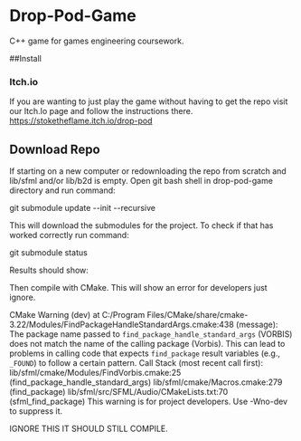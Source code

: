 # Drop-Pod-Game
C++ game for games engineering coursework.

##Install

### Itch.io
If you are wanting to just play the game without having to get the repo visit our Itch.Io page and follow the instructions there. https://stoketheflame.itch.io/drop-pod

## Download Repo
If starting on a new computer or redownloading the repo from scratch and lib/sfml and/or lib/b2d is empty. Open git bash shell in drop-pod-game directory and run command:

git submodule update --init --recursive

This will download the submodules for the project.
To check if that has worked correctly run command:

git submodule status

Results should show:


Then compile with CMake. This will show an error for developers just ignore.

CMake Warning (dev) at C:/Program Files/CMake/share/cmake-3.22/Modules/FindPackageHandleStandardArgs.cmake:438 (message):
  The package name passed to `find_package_handle_standard_args` (VORBIS)
  does not match the name of the calling package (Vorbis).  This can lead to
  problems in calling code that expects `find_package` result variables
  (e.g., `_FOUND`) to follow a certain pattern.
Call Stack (most recent call first):
  lib/sfml/cmake/Modules/FindVorbis.cmake:25 (find_package_handle_standard_args)
  lib/sfml/cmake/Macros.cmake:279 (find_package)
  lib/sfml/src/SFML/Audio/CMakeLists.txt:70 (sfml_find_package)
This warning is for project developers.  Use -Wno-dev to suppress it.

IGNORE THIS IT SHOULD STILL COMPILE.
